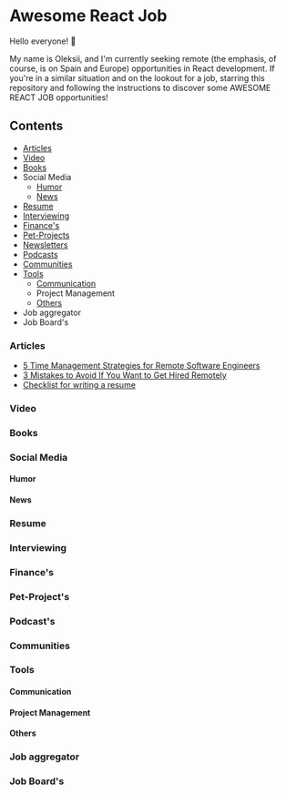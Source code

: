 # Awesome React Job

Hello everyone! 👋

My name is Oleksii, and I'm currently seeking remote (the emphasis, of course, is on Spain and Europe) opportunities in React development. If you're in a similar situation and on the lookout for a job, starring this repository and following the instructions to discover some AWESOME REACT JOB opportunities!

## Сontents

- [Articles](#articles)
- [Video](#video)
- [Books](#books)
- Social Media
  - [Humor](#humor)
  - [News](#news)
- [Resume](#resume)
- [Interviewing](#interviewing)
- [Finance's](#finance's)
- [Pet-Projects](#pet-projects)
- [Newsletters](#newsletters)
- [Podcasts](#podcasts)
- [Communities](#communities)
- [Tools](#tools)
  - [Communication](#communication)
  - Project Management
  - [Others](#others)
- Job aggregator
- Job Board's

### Articles

- [5 Time Management Strategies for Remote Software Engineers](https://x-team.com/blog/time-management-strategies/)
- [3 Mistakes to Avoid If You Want to Get Hired Remotely](./Articles/3-mistakes-to-avoid.md)
- [Checklist for writing a resume](./Articles/resume-creating-resume.md)

### Video

### Books

### Social Media

#### Humor

#### News

### Resume

### Interviewing

### Finance's

### Pet-Project's

### Podcast's

### Communities

### Tools

#### Communication

#### Project Management

#### Others

### Job aggregator

### Job Board's
